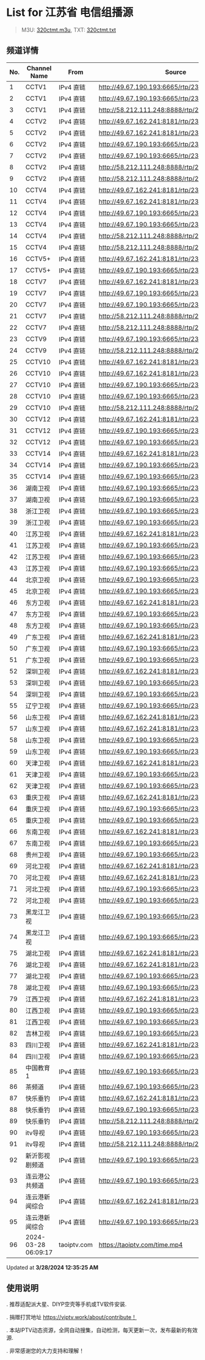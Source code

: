 # List for **江苏省 电信组播源**

> M3U: [320ctmt.m3u](/320ctmt.m3u), TXT: [320ctmt.txt](/txt/320ctmt.txt)

## 频道详情

| No. | Channel Name | From | Source |
| --- | ------------ | ---- | ------ |
| 1 | CCTV1 | IPv4 直链 | <http://49.67.190.193:6665/rtp/239.49.8.129:6000> |
| 2 | CCTV1 | IPv4 直链 | <http://49.67.190.193:6665/rtp/239.49.8.19:9614> |
| 3 | CCTV1 | IPv4 直链 | <http://58.212.111.248:8888/rtp/239.49.8.19:9614> |
| 4 | CCTV2 | IPv4 直链 | <http://49.67.162.241:8181/rtp/239.49.8.130:6000> |
| 5 | CCTV2 | IPv4 直链 | <http://49.67.162.241:8181/rtp/239.49.8.50:9802> |
| 6 | CCTV2 | IPv4 直链 | <http://49.67.190.193:6665/rtp/239.49.8.130:6000> |
| 7 | CCTV2 | IPv4 直链 | <http://49.67.190.193:6665/rtp/239.49.8.50:9802> |
| 8 | CCTV2 | IPv4 直链 | <http://58.212.111.248:8888/rtp/239.49.8.130:6000> |
| 9 | CCTV2 | IPv4 直链 | <http://58.212.111.248:8888/rtp/239.49.8.50:9802> |
| 10 | CCTV4 | IPv4 直链 | <http://49.67.162.241:8181/rtp/239.49.8.131:6000> |
| 11 | CCTV4 | IPv4 直链 | <http://49.67.162.241:8181/rtp/239.49.8.51:9806> |
| 12 | CCTV4 | IPv4 直链 | <http://49.67.190.193:6665/rtp/239.49.8.131:6000> |
| 13 | CCTV4 | IPv4 直链 | <http://49.67.190.193:6665/rtp/239.49.8.51:9806> |
| 14 | CCTV4 | IPv4 直链 | <http://58.212.111.248:8888/rtp/239.49.8.131:6000> |
| 15 | CCTV4 | IPv4 直链 | <http://58.212.111.248:8888/rtp/239.49.8.51:9806> |
| 16 | CCTV5+ | IPv4 直链 | <http://49.67.162.241:8181/rtp/239.49.8.18:9610> |
| 17 | CCTV5+ | IPv4 直链 | <http://49.67.190.193:6665/rtp/239.49.8.18:9610> |
| 18 | CCTV7 | IPv4 直链 | <http://49.67.162.241:8181/rtp/239.49.8.52:9810> |
| 19 | CCTV7 | IPv4 直链 | <http://49.67.190.193:6665/rtp/239.49.8.132:6000> |
| 20 | CCTV7 | IPv4 直链 | <http://49.67.190.193:6665/rtp/239.49.8.52:9810> |
| 21 | CCTV7 | IPv4 直链 | <http://58.212.111.248:8888/rtp/239.49.8.132:6000> |
| 22 | CCTV7 | IPv4 直链 | <http://58.212.111.248:8888/rtp/239.49.8.52:9810> |
| 23 | CCTV9 | IPv4 直链 | <http://49.67.190.193:6665/rtp/239.49.8.53:9814> |
| 24 | CCTV9 | IPv4 直链 | <http://58.212.111.248:8888/rtp/239.49.8.53:9814> |
| 25 | CCTV10 | IPv4 直链 | <http://49.67.162.241:8181/rtp/239.49.8.134:6000> |
| 26 | CCTV10 | IPv4 直链 | <http://49.67.162.241:8181/rtp/239.49.8.54:9818> |
| 27 | CCTV10 | IPv4 直链 | <http://49.67.190.193:6665/rtp/239.49.8.134:6000> |
| 28 | CCTV10 | IPv4 直链 | <http://49.67.190.193:6665/rtp/239.49.8.54:9818> |
| 29 | CCTV10 | IPv4 直链 | <http://58.212.111.248:8888/rtp/239.49.8.54:9818> |
| 30 | CCTV12 | IPv4 直链 | <http://49.67.162.241:8181/rtp/239.49.8.55:9822> |
| 31 | CCTV12 | IPv4 直链 | <http://49.67.190.193:6665/rtp/239.49.8.135:6000> |
| 32 | CCTV12 | IPv4 直链 | <http://49.67.190.193:6665/rtp/239.49.8.55:9822> |
| 33 | CCTV14 | IPv4 直链 | <http://49.67.162.241:8181/rtp/239.49.8.56:9826> |
| 34 | CCTV14 | IPv4 直链 | <http://49.67.190.193:6665/rtp/239.49.8.136:6000> |
| 35 | CCTV14 | IPv4 直链 | <http://49.67.190.193:6665/rtp/239.49.8.56:9826> |
| 36 | 湖南卫视 | IPv4 直链 | <http://49.67.190.193:6665/rtp/239.49.8.12:9418> |
| 37 | 湖南卫视 | IPv4 直链 | <http://49.67.190.193:6665/rtp/239.49.8.142:6000> |
| 38 | 浙江卫视 | IPv4 直链 | <http://49.67.190.193:6665/rtp/239.49.8.139:6000> |
| 39 | 浙江卫视 | IPv4 直链 | <http://49.67.190.193:6665/rtp/239.49.8.20:9618> |
| 40 | 江苏卫视 | IPv4 直链 | <http://49.67.162.241:8181/rtp/239.49.8.138:6000> |
| 41 | 江苏卫视 | IPv4 直链 | <http://49.67.190.193:6665/rtp/239.49.0.126:8000> |
| 42 | 江苏卫视 | IPv4 直链 | <http://49.67.190.193:6665/rtp/239.49.8.138:6000> |
| 43 | 江苏卫视 | IPv4 直链 | <http://49.67.190.193:6665/rtp/239.49.8.16:9602> |
| 44 | 北京卫视 | IPv4 直链 | <http://49.67.190.193:6665/rtp/239.49.8.11:9414> |
| 45 | 北京卫视 | IPv4 直链 | <http://49.67.190.193:6665/rtp/239.49.8.141:6000> |
| 46 | 东方卫视 | IPv4 直链 | <http://49.67.162.241:8181/rtp/239.49.8.140:6000> |
| 47 | 东方卫视 | IPv4 直链 | <http://49.67.190.193:6665/rtp/239.49.8.140:6000> |
| 48 | 东方卫视 | IPv4 直链 | <http://49.67.190.193:6665/rtp/239.49.8.17:9606> |
| 49 | 广东卫视 | IPv4 直链 | <http://49.67.162.241:8181/rtp/239.49.8.143:6000> |
| 50 | 广东卫视 | IPv4 直链 | <http://49.67.190.193:6665/rtp/239.49.8.13:9422> |
| 51 | 广东卫视 | IPv4 直链 | <http://49.67.190.193:6665/rtp/239.49.8.143:6000> |
| 52 | 深圳卫视 | IPv4 直链 | <http://49.67.162.241:8181/rtp/239.49.8.15:9430> |
| 53 | 深圳卫视 | IPv4 直链 | <http://49.67.190.193:6665/rtp/239.49.8.145:6000> |
| 54 | 深圳卫视 | IPv4 直链 | <http://49.67.190.193:6665/rtp/239.49.8.15:9430> |
| 55 | 辽宁卫视 | IPv4 直链 | <http://49.67.190.193:6665/rtp/239.49.8.48:8000> |
| 56 | 山东卫视 | IPv4 直链 | <http://49.67.162.241:8181/rtp/239.49.8.146:6000> |
| 57 | 山东卫视 | IPv4 直链 | <http://49.67.162.241:8181/rtp/239.49.8.7:9306> |
| 58 | 山东卫视 | IPv4 直链 | <http://49.67.190.193:6665/rtp/239.49.8.146:6000> |
| 59 | 山东卫视 | IPv4 直链 | <http://49.67.190.193:6665/rtp/239.49.8.7:9306> |
| 60 | 天津卫视 | IPv4 直链 | <http://49.67.162.241:8181/rtp/239.49.8.148:6000> |
| 61 | 天津卫视 | IPv4 直链 | <http://49.67.190.193:6665/rtp/239.49.8.148:6000> |
| 62 | 天津卫视 | IPv4 直链 | <http://49.67.190.193:6665/rtp/239.49.8.35:8620> |
| 63 | 重庆卫视 | IPv4 直链 | <http://49.67.162.241:8181/rtp/239.49.8.57:9830> |
| 64 | 重庆卫视 | IPv4 直链 | <http://49.67.190.193:6665/rtp/239.49.8.149:6000> |
| 65 | 重庆卫视 | IPv4 直链 | <http://49.67.190.193:6665/rtp/239.49.8.57:9830> |
| 66 | 东南卫视 | IPv4 直链 | <http://49.67.162.241:8181/rtp/239.49.8.112:8000> |
| 67 | 东南卫视 | IPv4 直链 | <http://49.67.190.193:6665/rtp/239.49.8.112:8000> |
| 68 | 贵州卫视 | IPv4 直链 | <http://49.67.190.193:6665/rtp/239.49.8.49:8000> |
| 69 | 河北卫视 | IPv4 直链 | <http://49.67.162.241:8181/rtp/239.49.8.114:8000> |
| 70 | 河北卫视 | IPv4 直链 | <http://49.67.162.241:8181/rtp/239.49.8.188:6000> |
| 71 | 河北卫视 | IPv4 直链 | <http://49.67.190.193:6665/rtp/239.49.8.114:8000> |
| 72 | 河北卫视 | IPv4 直链 | <http://49.67.190.193:6665/rtp/239.49.8.188:6000> |
| 73 | 黑龙江卫视 | IPv4 直链 | <http://49.67.190.193:6665/rtp/239.49.8.144:6000> |
| 74 | 黑龙江卫视 | IPv4 直链 | <http://49.67.190.193:6665/rtp/239.49.8.14:9426> |
| 75 | 湖北卫视 | IPv4 直链 | <http://49.67.162.241:8181/rtp/239.49.8.147:6000> |
| 76 | 湖北卫视 | IPv4 直链 | <http://49.67.162.241:8181/rtp/239.49.8.8:9632> |
| 77 | 湖北卫视 | IPv4 直链 | <http://49.67.190.193:6665/rtp/239.49.8.147:6000> |
| 78 | 湖北卫视 | IPv4 直链 | <http://49.67.190.193:6665/rtp/239.49.8.8:9632> |
| 79 | 江西卫视 | IPv4 直链 | <http://49.67.162.241:8181/rtp/239.49.8.111:8000> |
| 80 | 江西卫视 | IPv4 直链 | <http://49.67.190.193:6665/rtp/239.49.8.111:8000> |
| 81 | 江西卫视 | IPv4 直链 | <http://49.67.190.193:6665/rtp/239.49.8.185:6000> |
| 82 | 吉林卫视 | IPv4 直链 | <http://49.67.190.193:6665/rtp/239.49.8.113:8000> |
| 83 | 四川卫视 | IPv4 直链 | <http://49.67.162.241:8181/rtp/239.49.8.110:8000> |
| 84 | 四川卫视 | IPv4 直链 | <http://49.67.190.193:6665/rtp/239.49.8.110:8000> |
| 85 | 中国教育1 | IPv4 直链 | <http://49.67.190.193:6665/rtp/239.49.8.115:8000> |
| 86 | 茶频道 | IPv4 直链 | <http://49.67.190.193:6665/rtp/239.49.0.146:8000> |
| 87 | 快乐垂钓 | IPv4 直链 | <http://49.67.162.241:8181/rtp/239.49.0.114:8000> |
| 88 | 快乐垂钓 | IPv4 直链 | <http://49.67.190.193:6665/rtp/239.49.0.114:8000> |
| 89 | 快乐垂钓 | IPv4 直链 | <http://58.212.111.248:8888/rtp/239.49.0.114:8000> |
| 90 | itv导视 | IPv4 直链 | <http://49.67.190.193:6665/rtp/239.49.8.34:8612> |
| 91 | itv导视 | IPv4 直链 | <http://58.212.111.248:8888/rtp/239.49.8.34:8612> |
| 92 | 新沂影视剧频道 | IPv4 直链 | <http://49.67.190.193:6665/rtp/239.49.0.125:8000> |
| 93 | 连云港公共频道 | IPv4 直链 | <http://49.67.190.193:6665/rtp/239.49.0.188:8000> |
| 94 | 连云港新闻综合 | IPv4 直链 | <http://49.67.162.241:8181/rtp/239.49.0.186:8000> |
| 95 | 连云港新闻综合 | IPv4 直链 | <http://49.67.190.193:6665/rtp/239.49.0.186:8000> |
| 96 | 2024-03-28 06:09:17 | taoiptv.com | <https://taoiptv.com/time.mp4> |

Updated at **3/28/2024 12:35:25 AM**

## 使用说明

. 推荐适配派大星、DIYP空壳等手机或TV软件安装.

. 捐赠打赏地址 https://viptv.work/about/contribute！

. 本站IPTV动态资源，全网自动搜集，自动检测，每天更新一次，发布最新的有效源.

. 非常感谢您的大力支持和理解！